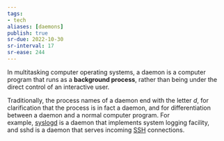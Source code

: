 ```yaml
---
tags:
- tech
aliases: [daemons]
publish: true
sr-due: 2022-10-30
sr-interval: 17
sr-ease: 244
---
```


In multitasking computer operating systems, a daemon is a computer program that runs as a **background process**, rather than being under the direct control of an interactive user.

Traditionally, the process names of a daemon end with the letter _d_, for clarification that the process is in fact a daemon, and for differentiation between a daemon and a normal computer program. For example, [syslogd](https://en.wikipedia.org/wiki/Syslogd "Syslogd") is a daemon that implements system logging facility, and sshd is a daemon that serves incoming [SSH](https://en.wikipedia.org/wiki/Secure_Shell "Secure Shell") connections.

